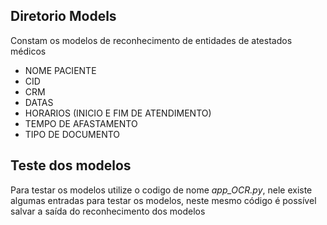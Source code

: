 ## Diretorio Models

Constam os modelos de reconhecimento de entidades de atestados médicos
* NOME PACIENTE
* CID
* CRM
* DATAS
* HORARIOS (INICIO E FIM DE ATENDIMENTO)
* TEMPO DE AFASTAMENTO
* TIPO DE DOCUMENTO

## Teste dos modelos

Para testar os modelos utilize o codigo de nome *_app_OCR.py_*, nele existe algumas entradas para testar os modelos, neste mesmo código é possível salvar a saída do reconhecimento dos modelos
